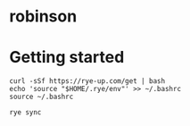 # robinson

# Getting started
```
curl -sSf https://rye-up.com/get | bash
echo 'source "$HOME/.rye/env"' >> ~/.bashrc
source ~/.bashrc

rye sync
```